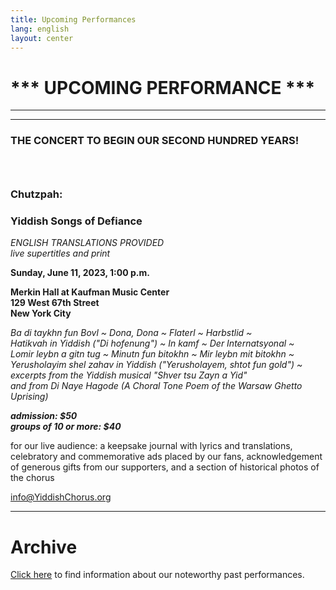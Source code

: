 ```yaml
---
title: Upcoming Performances
lang: english
layout: center
---
```


# *** UPCOMING PERFORMANCE ***

_____

*********

### THE CONCERT TO BEGIN OUR SECOND HUNDRED YEARS!
### &nbsp;
### Chutzpah:
### Yiddish Songs of Defiance

*ENGLISH TRANSLATIONS PROVIDED*  
*live supertitles and print*

**Sunday, June 11, 2023, 1:00 p.m.**

**Merkin Hall at Kaufman Music Center  
129 West 67th Street  
New York City**

*Ba di taykhn fun Bovl ~ Dona, Dona ~ Flaterl ~ Harbstlid ~  
Hatikvah in Yiddish ("Di hofenung") ~ In kamf ~ Der Internatsyonal ~  
Lomir leybn a gitn tug ~ Minutn fun bitokhn ~  Mir leybn mit bitokhn ~  
Yerusholayim shel zahav in Yiddish ("Yerusholayem, shtot fun gold") ~  
excerpts from the Yiddish musical "Shver tsu Zayn a Yid"  
and from Di Naye Hagode (A Choral Tone Poem of the Warsaw Ghetto Uprising)*     

**_admission: $50_**  
**_groups of 10 or more: $40_**  

for our live audience:  a keepsake journal with lyrics and translations, celebratory and commemorative ads placed by our fans, acknowledgement of generous gifts from our supporters, and a section of historical photos of the chorus  

[info@YiddishChorus.org](mailto:info@yiddishchorus.org)

_____

# Archive

[Click here](concerts_archive.html) to find information about our noteworthy past performances.
